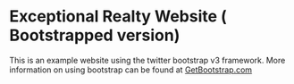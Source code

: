 # Exceptional Realty Website ( Bootstrapped version)

This is an example website using the twitter bootstrap v3 framework.
More information on using bootstrap can be found at [GetBootstrap.com](http://getbootstrap.com)
